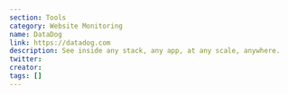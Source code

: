 ```yaml
---
section: Tools
category: Website Monitoring
name: DataDog
link: https://datadog.com
description: See inside any stack, any app, at any scale, anywhere.
twitter:
creator:
tags: []
---
```

